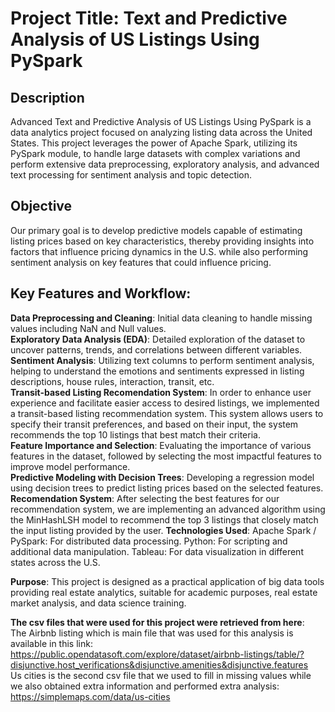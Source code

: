 # Project Title: Text and Predictive Analysis of US Listings Using PySpark

## Description
Advanced Text and Predictive Analysis of US Listings Using PySpark is a data analytics project focused on analyzing listing data across the United States. This project leverages the power of Apache Spark, utilizing its PySpark module, to handle large datasets with complex variations and perform extensive data preprocessing, exploratory analysis, and advanced text processing for sentiment analysis and topic detection.

## Objective
Our primary goal is to develop predictive models capable of estimating listing prices based on key characteristics, thereby providing insights into factors that influence pricing dynamics in the U.S. while also performing sentiment analysis on key features that could influence pricing.

## Key Features and Workflow:
**Data Preprocessing and Cleaning**: Initial data cleaning to handle missing values including NaN and Null values.  
**Exploratory Data Analysis (EDA)**: Detailed exploration of the dataset to uncover patterns, trends, and correlations between different variables.  
**Sentiment Analysis**: Utilizing text columns to perform sentiment analysis, helping to understand the emotions and sentiments expressed in listing descriptions, house rules, interaction, transit, etc.  
**Transit-based Listing Recomendation System**: In order to enhance user experience and facilitate easier access to desired listings, we implemented a transit-based listing recommendation system. This system allows users to specify their transit preferences, and based on their input, the system recommends the top 10 listings that best match their criteria.  
**Feature Importance and Selection**: Evaluating the importance of various features in the dataset, followed by selecting the most impactful features to improve model performance.  
**Predictive Modeling with Decision Trees**: Developing a regression model using decision trees to predict listing prices based on the selected features.  
**Recomendation System**: After selecting the best features for our recommendation system, we are implementing an advanced algorithm using the MinHashLSH model to recommend the top 3 listings that closely match the input listing provided by the user.
**Technologies Used**:
Apache Spark / PySpark: For distributed data processing.
Python: For scripting and additional data manipulation.
Tableau: For data visualization in different states across the U.S.

**Purpose**: This project is designed as a practical application of big data tools providing real estate analytics, suitable for academic purposes, real estate market analysis, and data science training.

**The csv files that were used for this project were retrieved from here**:  
The Airbnb listing which is main file that was used for this analysis is available in this link: https://public.opendatasoft.com/explore/dataset/airbnb-listings/table/?disjunctive.host_verifications&disjunctive.amenities&disjunctive.features  
Us cities is the second csv file that we used to fill in missing values while we also obtained extra information and performed extra analysis:  https://simplemaps.com/data/us-cities  

